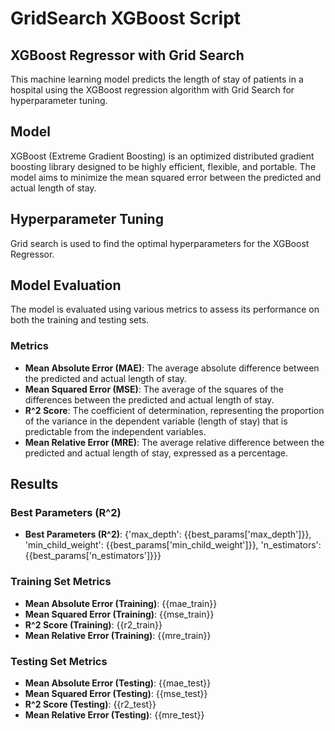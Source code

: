 # GridSearch XGBoost Script

## XGBoost Regressor with Grid Search

This machine learning model predicts the length of stay of patients in a hospital using the XGBoost regression algorithm with Grid Search for hyperparameter tuning.

## Model

XGBoost (Extreme Gradient Boosting) is an optimized distributed gradient boosting library designed to be highly efficient, flexible, and portable. The model aims to minimize the mean squared error between the predicted and actual length of stay.



## Hyperparameter Tuning

Grid search is used to find the optimal hyperparameters for the XGBoost Regressor.

## Model Evaluation

The model is evaluated using various metrics to assess its performance on both the training and testing sets.

### Metrics

- **Mean Absolute Error (MAE)**: The average absolute difference between the predicted and actual length of stay.
- **Mean Squared Error (MSE)**: The average of the squares of the differences between the predicted and actual length of stay.
- **R^2 Score**: The coefficient of determination, representing the proportion of the variance in the dependent variable (length of stay) that is predictable from the independent variables.
- **Mean Relative Error (MRE)**: The average relative difference between the predicted and actual length of stay, expressed as a percentage.

## Results

### Best Parameters (R^2)

- **Best Parameters (R^2)**: {'max_depth': {{best_params['max_depth']}}, 'min_child_weight': {{best_params['min_child_weight']}}, 'n_estimators': {{best_params['n_estimators']}}}

### Training Set Metrics

- **Mean Absolute Error (Training)**: {{mae_train}}
- **Mean Squared Error (Training)**: {{mse_train}}
- **R^2 Score (Training)**: {{r2_train}}
- **Mean Relative Error (Training)**: {{mre_train}}

### Testing Set Metrics

- **Mean Absolute Error (Testing)**: {{mae_test}}
- **Mean Squared Error (Testing)**: {{mse_test}}
- **R^2 Score (Testing)**: {{r2_test}}
- **Mean Relative Error (Testing)**: {{mre_test}}
